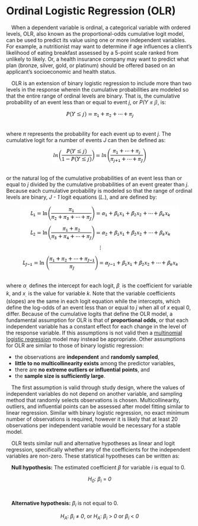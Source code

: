 
# Ordinal Logistic Regression (OLR)

 When a dependent variable is ordinal, a categorical variable with
ordered levels, OLR, also known as the proportional-odds cumulative
logit model, can be used to predict its value using one or more
independent variables. For example, a nutritionist may want to determine
if age influences a client’s likelihood of eating breakfast assessed by
a 5-point scale ranked from unlikely to likely. Or, a health insurance
company may want to predict what plan (bronze, silver, gold, or
platinum) should be offered based on an applicant’s socioeconomic and
health status.

 OLR is an extension of binary logistic regression to include more than
two levels in the response wherein the cumulative probabilities are
modeled so that the entire range of ordinal levels are binary. That is,
the cumulative probability of an event less than or equal to event *j*,
or <i>P(Y ≤ j)</i>, is:

<center>
<img src="img/ordinal-logistic-regression/cumulative-eq.PNG" style="display: block; margin: auto;" />
</center>

<br>

where <i>π</i> represents the probability for each event up to event
*j*. The cumulative logit for a number of events *J* can then be defined
as:

<center>
<img src="img/ordinal-logistic-regression/OLR-eq.PNG" style="display: block; margin: auto;" />
</center>

<br>

or the natural log of the cumulative probabilities of an event less than
or equal to *j* divided by the cumulative probabilities of an event
greater than *j*. Because each cumulative probability is modeled so that
the range of ordinal levels are binary, *J - 1* logit equations (*L.*),
and are defined by:

<center>
<img src="img/ordinal-logistic-regression/expanded-eq.PNG" style="display: block; margin: auto;" />
</center>

<br>

where <i>α<sub>.</sub></i> defines the intercept for each logit,
<i>β<sub>.</sub></i> is the coefficient for variable *k*, and
<i>x<sub>.</sub></i> is the value for variable *k*. Note that the
variable coefficients (slopes) are the same in each logit equation while
the intercepts, which define the log-odds of an event less than or equal
to *j* when all of *x* equal 0, differ. Because of the cumulative logits
that define the OLR model, a fundamental assumption for OLR is that of
**proportional odds**, or that each independent variable has a constant
effect for each change in the level of the response variable. If this
assumptions is not valid then a [multinomial logistic
regression](../multinomial-logistic-regression) model may instead be
appropriate. Other assumptions for OLR are similar to those of binary
logistic regression:

-   the observations are **independent** and **randomly sampled**,
-   **little to no multicollinearity exists** among the predictor
    variables,
-   there are **no extreme outliers or influential points**, and
-   the **sample size is sufficiently large**.

 The first assumption is valid through study design, where the values of
independent variables do not depend on another variable, and sampling
method that randomly selects observations is chosen. Multicollinearity,
outliers, and influential points can be assessed after model fitting
similar to linear regression. Similar with binary logistic regression,
no exact minimum number of observations is required, however it is
likely that at least 20 observations per independent variable would be
necessary for a stable model.

 OLR tests similar null and alternative hypotheses as linear and logit
regression, specifically whether any of the coefficients for the
independent variables are non-zero. These statistical hypotheses can be
written as:

 **Null hypothesis:** The estimated coefficient <i>β</i> for variable
*i* is equal to 0.  
<center>
<i>H<sub>0</sub></i>:<i> β<sub>i</sub> </i>=<i> 0</i>
</center>

 

 **Alternative hypothesis:** <i>β<sub>i</sub></i> is not equal to 0.  
<center>
<i>H<sub>A</sub></i>:<i> β<sub>i</sub> </i>≠<i> 0</i>, or<i>
H<sub>A</sub></i>:<i> β<sub>i</sub> </i>&gt;<i> 0 </i>or<i>
β<sub>i</sub> </i>&lt;<i> 0</i>
</center>

 
